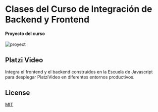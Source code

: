 # Clases del Curso de Integración de Backend y Frontend
#### Proyecto del curso

![proyect](https://static.platzi.com/media/landing-projects/Proyecto-Backend-Frontend.png)

## Platzi Video

Integra el frontend y el backend construidos en la Escuela de Javascript para desplegar PlatziVideo en diferentes entornos productivos.


## License
[MIT](https://choosealicense.com/licenses/mit/)
